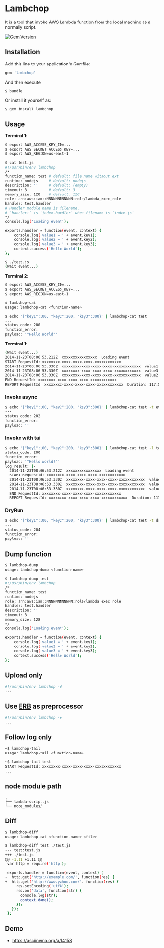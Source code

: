 # Lambchop

It is a tool that invoke AWS Lambda function from the local machine as a normally script.

[![Gem Version](https://badge.fury.io/rb/lambchop.svg)](http://badge.fury.io/rb/lambchop)

## Installation

Add this line to your application's Gemfile:

```ruby
gem 'lambchop'
```

And then execute:

    $ bundle

Or install it yourself as:

    $ gem install lambchop

## Usage

**Terminal 1**:
```sh
$ export AWS_ACCESS_KEY_ID=...
$ export AWS_SECRET_ACCESS_KEY=...
$ export AWS_REGION=us-east-1

$ cat test.js
#!/usr/bin/env lambchop
/*
function_name: test # default: file name without ext
runtime: nodejs     # default: nodejs
description: ''     # default: (empty)
timeout: 3          # default: 3
memory_size: 128    # default: 128
role: arn:aws:iam::NNNNNNNNNNNN:role/lambda_exec_role
handler: test.handler
# Handler module name is filename.
# `handler:` is `index.handler` when filename is `index.js`
*/
console.log('Loading event');

exports.handler = function(event, context) {
    console.log('value1 = ' + event.key1);
    console.log('value2 = ' + event.key2);
    console.log('value3 = ' + event.key3);
    context.success('Hello World');
};

$ ./test.js
(Wait event...)
```

**Terminal 2**:
```sh
$ export AWS_ACCESS_KEY_ID=...
$ export AWS_SECRET_ACCESS_KEY=...
$ export AWS_REGION=us-east-1

$ lambchop-cat
usage: lambchop-cat <function-name>

$ echo '{"key1":100, "key2":200, "key3":300}' | lambchop-cat test
---
status_code: 200
function_error:
payload: '"Hello World"'
```

**Terminal 1**:
```sh
(Wait event...)
2014-11-23T08:06:53.212Z  xxxxxxxxxxxxxxxx  Loading event
START RequestId: xxxxxxxx-xxxx-xxxx-xxxx-xxxxxxxxxxxx
2014-11-23T08:06:53.330Z  xxxxxxxx-xxxx-xxxx-xxxx-xxxxxxxxxxxx  value1 = 100
2014-11-23T08:06:53.330Z  xxxxxxxx-xxxx-xxxx-xxxx-xxxxxxxxxxxx  value3 = 300
2014-11-23T08:06:53.330Z  xxxxxxxx-xxxx-xxxx-xxxx-xxxxxxxxxxxx  value2 = 200
END RequestId: xxxxxxxx-xxxx-xxxx-xxxx-xxxxxxxxxxxx
REPORT RequestId: xxxxxxxx-xxxx-xxxx-xxxx-xxxxxxxxxxxx  Duration: 117.54 ms Billed Duration: 200 ms   Memory Size: 128 MB Max Memory Used: 9 MB
```

### Invoke async

```sh
$ echo '{"key1":100, "key2":200, "key3":300}' | lambchop-cat test -t event
---
status_code: 202
function_error:
payload: ''
```

### Invoke with tail

```sh
$ echo '{"key1":100, "key2":200, "key3":300}' | lambchop-cat test -l tail
status_code: 200
function_error:
payload: '"Hello world!"'
log_result: |-
  2014-11-23T08:06:53.212Z  xxxxxxxxxxxxxxxx  Loading event
  START RequestId: xxxxxxxx-xxxx-xxxx-xxxx-xxxxxxxxxxxx
  2014-11-23T08:06:53.330Z  xxxxxxxx-xxxx-xxxx-xxxx-xxxxxxxxxxxx  value1 = 100
  2014-11-23T08:06:53.330Z  xxxxxxxx-xxxx-xxxx-xxxx-xxxxxxxxxxxx  value3 = 300
  2014-11-23T08:06:53.330Z  xxxxxxxx-xxxx-xxxx-xxxx-xxxxxxxxxxxx  value2 = 200
  END RequestId: xxxxxxxx-xxxx-xxxx-xxxx-xxxxxxxxxxxx
  REPORT RequestId: xxxxxxxx-xxxx-xxxx-xxxx-xxxxxxxxxxxx  Duration: 117.54 ms Billed Duration: 200 ms   Memory Size: 128 MB Max Memory Used: 9 MB
```


### DryRun

```sh
$ echo '{"key1":100, "key2":200, "key3":300}' | lambchop-cat test -t dry_run
---
status_code: 204
function_error:
payload: ''
```

## Dump function

```sh
$ lambchop-dump
usage: lambchop-dump <function-name>

$ lambchop-dump test
#!/usr/bin/env lambchop
/*
function_name: test
runtime: nodejs
role: arn:aws:iam::NNNNNNNNNNNN:role/lambda_exec_role
handler: test.handler
description: ''
timeout: 3
memory_size: 128
*/
console.log('Loading event');

exports.handler = function(event, context) {
    console.log('value1 = ' + event.key1);
    console.log('value2 = ' + event.key2);
    console.log('value3 = ' + event.key3);
    context.success('Hello World');
};
```

## Upload only

```javascript
#!/usr/bin/env lambchop -d
...
```

## Use [ERB](http://docs.ruby-lang.org/en/trunk/ERB.html) as preprocessor

```javascript
#!/usr/bin/env lambchop -e
...
```

## Follow log only

```sh
~$ lambchop-tail
usage: lambchop-tail <function-name>

~$ lambchop-tail test
START RequestId: xxxxxxxx-xxxx-xxxx-xxxx-xxxxxxxxxxxx
...
```

## node module path
```
.
├── lambda-script.js
└── node_modules/
```

## Diff
```sh
$ lambchop-diff
usage: lambchop-cat <function-name> <file>

$ lambchop-diff test ./test.js
--- test:test.js
+++ ./test.js
@@ -1,11 +1,11 @@
 var http = require('http');

 exports.handler = function(event, context) {
-  http.get('http://example.com/', function(res) {
+  http.get('http://www.yahoo.com/', function(res) {
     res.setEncoding('utf8');
     res.on('data', function(str) {
       console.log(str);
       context.done();
     });
   });
 };
```

## Demo

* https://asciinema.org/a/14158

